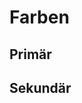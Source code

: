 # Farben

## Primär

<Pantone name="dpa evolution" color="#a3f2a5"></Pantone>

<Pantone name="active blue" color="#2294fe"></Pantone>

## Sekundär

<Pantone name="alert red" color="#ff4f5b"></Pantone>

<Pantone name="dpa writer" color="#444444"></Pantone>

<Pantone name="medium grey" color="#bababa"></Pantone>

<Pantone name="off white" color="#f1f1f1"></Pantone>


